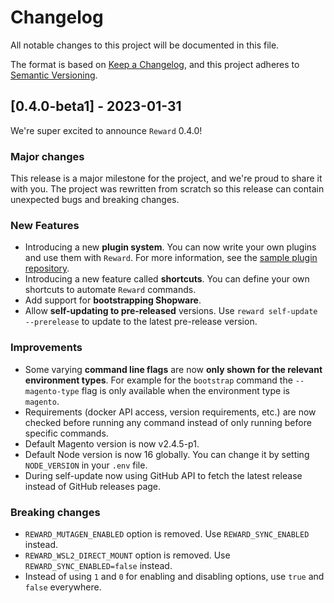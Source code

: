 # Changelog

All notable changes to this project will be documented in this file.

The format is based on [Keep a Changelog](https://keepachangelog.com/en/1.0.0/),
and this project adheres to [Semantic Versioning](https://semver.org/spec/v2.0.0.html).

## [0.4.0-beta1] - 2023-01-31

We're super excited to announce `Reward` 0.4.0!

### Major changes

This release is a major milestone for the project, and we're proud to share it with you.
The project was rewritten from scratch so this release can contain unexpected bugs and breaking changes.

### New Features

- Introducing a new **plugin system**. You can now write your own plugins and use them with `Reward`. For more
  information, see the [sample plugin repository](https://github.com/rewardenv/reward-plugin-template).
- Introducing a new feature called **shortcuts**. You can define your own shortcuts to automate `Reward` commands.
- Add support for **bootstrapping Shopware**.
- Allow **self-updating to pre-released** versions. Use `reward self-update --prerelease` to update to the latest
  pre-release version.

### Improvements

- Some varying **command line flags** are now **only shown for the relevant environment types**. For example for
  the `bootstrap` command the `--magento-type` flag is only available when the environment type is `magento`.
- Requirements (docker API access, version requirements, etc.) are now checked before running any command instead of
  only running before specific commands.
- Default Magento version is now v2.4.5-p1.
- Default Node version is now 16 globally. You can change it by setting `NODE_VERSION` in your `.env` file.
- During self-update now using GitHub API to fetch the latest release instead of GitHub releases page.

### Breaking changes

- `REWARD_MUTAGEN_ENABLED` option is removed. Use `REWARD_SYNC_ENABLED` instead.
- `REWARD_WSL2_DIRECT_MOUNT` option is removed. Use `REWARD_SYNC_ENABLED=false` instead.
- Instead of using `1` and `0` for enabling and disabling options, use `true` and `false` everywhere.

